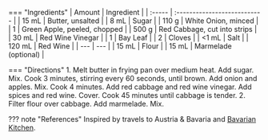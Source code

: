=== "Ingredients"
    | Amount | Ingredient                   |
    | :----- | :--------------------------- |
    | 15 mL  | Butter, unsalted             |
    | 8 mL   | Sugar                        |
    | 110 g  | White Onion, minced          |
    | 1      | Green Apple, peeled, chopped |
    | 500 g  | Red Cabbage, cut into strips |
    | 30 mL  | Red Wine Vinegar             |
    | 1      | Bay Leaf                     |
    | 2      | Cloves                       |
    | <1 mL  | Salt                         |
    | 120 mL | Red Wine                     |
    | ---    | ---                          |
    | 15 mL  | Flour                        |
    | 15 mL  | Marmelade (optional)         |

=== "Directions"
    1. Melt butter in frying pan over medium heat. Add sugar. Mix. Cook 3 minutes, stirring every 60 seconds, until brown. Add onion and apples. Mix. Cook 4 minutes. Add red cabbage and red wine vinegar. Add spices and red wine. Cover. Cook 45 minutes until cabbage is tender.
    2. Filter flour over cabbage. Add marmelade. Mix.


??? note "References"
    Inspired by travels to Austria & Bavaria and [Bavarian Kitchen](http://www.bavariankitchen.com/vegetables/rotkohl.aspx).
